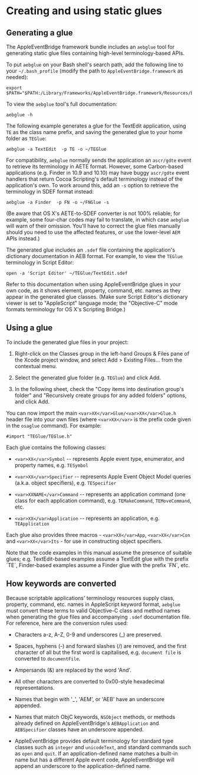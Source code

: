 # Creating and using static glues

## Generating a glue

The AppleEventBridge framework bundle includes an `aebglue` tool for generating static glue files containing high-level terminology-based APIs.

To put `aebglue` on your Bash shell's search path, add the following line to your `~/.bash_profile` (modify the path to `AppleEventBridge.framework` as needed):

    export $PATH="$PATH:/Library/Frameworks/AppleEventBridge.framework/Resources/bin"

To view the `aebglue` tool's full documentation:

    aebglue -h

The following example generates a glue for the TextEdit application, using `TE` as the class name prefix, and saving the generated glue to your home folder as `TEGlue`:

    aebglue -a TextEdit  -p TE -o ~/TEGlue

For compatibility, `aebglue` normally sends the application an `ascr/gdte` event to retrieve its terminology in AETE format. However, some Carbon-based applications (e.g. Finder in 10.9 and 10.10) may have buggy `ascr/gdte` event handlers that return Cocoa Scripting's default terminology instead of the application's own. To work around this, add an `-s` option to retrieve the terminology in SDEF format instead:

    aebglue -a Finder  -p FN -o ~/FNGlue -s

(Be aware that OS X's AETE-to-SDEF converter is not 100% reliable; for example, some four-char codes may fail to translate, in which case `aebglue` will warn of their omission. You'll have to correct the glue files manually should you need to use the affected features, or use the lower-level `AEM` APIs instead.)

The generated glue includes an `.sdef` file containing the application's dictionary documentation in AEB format. For example, to view the `TEGlue` terminology in Script Editor: 

    open -a 'Script Editor' ~/TEGlue/TextEdit.sdef

Refer to this documentation when using AppleEventBridge glues in your own code, as it shows element, property, command, etc. names as they appear in the generated glue classes. (Make sure Script Editor's dictionary viewer is set to "AppleScript" language mode; the "Objective-C" mode formats terminology for OS X's Scripting Bridge.)


## Using a glue

To include the generated glue files in your project:

1. Right-click on the Classes group in the left-hand Groups &amp; Files pane of the Xcode project window, and select Add &gt; Existing Files... from the contextual menu.

2. Select the generated glue folder (e.g. `TEGlue`) and click Add.

3. In the following sheet, check the "Copy items into destination group's folder" and "Recursively create groups for any added folders" options, and click Add.

You can now import the main `<var>XX</var>Glue/<var>XX</var>Glue.h` header file into your own files (where `<var>XX</var>` is the prefix code given in the `osaglue` command). For example:

    #import "TEGlue/TEGlue.h"

Each glue contains the following classes:

* `<var>XX</var>Symbol` -- represents Apple event type, enumerator, and property names, e.g. `TESymbol`

* `<var>XX</var>Specifier` -- represents Apple Event Object Model queries (a.k.a. object specifiers), e.g. `TESpecifier`

* `<var>XXNAME</var>Command` -- represents an application command (one class for each application command), e.g. `TEMakeCommand`, `TEMoveCommand`, etc.

* `<var>XX</var>Application` -- represents an application, e.g. `TEApplication`


Each glue also provides three macros - `<var>XX</var>App`, `<var>XX</var>Con` and `<var>XX</var>Its` - for use in constructing object specifiers.


<p class="hilitebox">Note that the code examples in this manual assume the presence of suitable glues; e.g. TextEdit-based examples assume a TextEdit glue with the prefix `TE`, Finder-based examples assume a Finder glue with the prefix `FN`, etc.</p>



## How keywords are converted

Because scriptable applications' terminology resources supply class, property, command, etc. names in AppleScript keyword format, `aebglue` must convert these terms to valid Objective-C class and method names when generating the glue files and accompanying `.sdef` documentation file. For reference, here are the conversion rules used:

* Characters a-z, A-Z, 0-9 and underscores (_) are preserved.

* Spaces, hyphens (-) and forward slashes (/) are removed, and the first character of all but the first word is capitalised, e.g. `document file` is converted to `documentFile`.

* Ampersands (&amp;) are replaced by the word 'And'.

* All other characters are converted to 0x00-style hexadecimal representations.

* Names that begin with '_', 'AEM', or 'AEB' have an underscore appended.

* Names that match ObjC keywords, `NSObject` methods, or methods already defined on AppleEventBridge's `AEBApplication` and `AEBSpecifier` classes have an underscore appended.

* AppleEventBridge provides default terminology for standard type classes such as `integer` and `unicodeText`, and standard commands such as `open` and `quit`. If an application-defined name matches a built-in name but has a different Apple event code, AppleEventBridge will append an underscore to the application-defined name.

